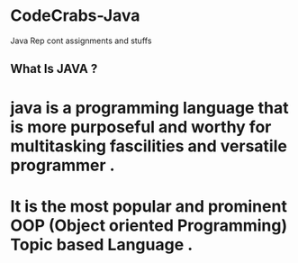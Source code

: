# CodeCrabs-Java
Java Rep cont assignments and stuffs 
## What Is JAVA ?
# java is a programming language that is more purposeful and worthy for multitasking fascilities and versatile programmer . 
# It is the most popular and prominent OOP (Object oriented Programming) Topic based Language . 
